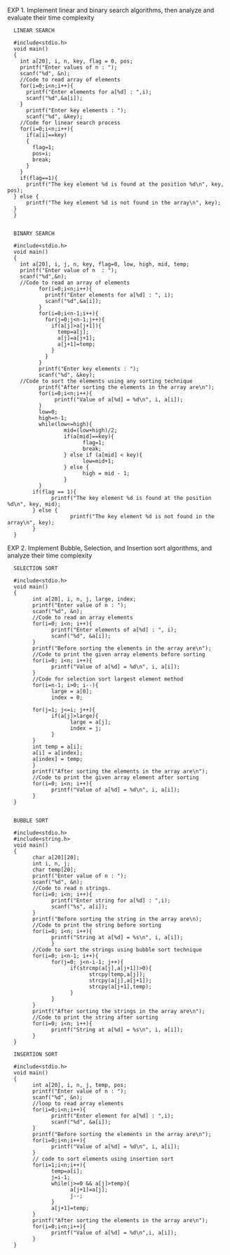 EXP 1. Implement linear and binary search algorithms, then analyze and evaluate their time complexity

      LINEAR SEARCH
      
      #include<stdio.h>
      void main()
      {
        int a[20], i, n, key, flag = 0, pos;
        printf("Enter values of n : ");
        scanf("%d", &n);
        //Code to read array of elements
        for(i=0;i<n;i++){
          printf("Enter elements for a[%d] : ",i);
          scanf("%d",&a[i]);
        }
          printf("Enter key elements : ");
          scanf("%d", &key);
        //Code for linear search process
        for(i=0;i<n;i++){
          if(a[i]==key)
          {
            flag=1;
            pos=i;
            break;
          }
        }
        if(flag==1){
          printf("The key element %d is found at the position %d\n", key, pos);
      } else {
          printf("The key element %d is not found in the array\n", key);
      }
      }


      BINARY SEARCH

      #include<stdio.h>
      void main()
      {
        int a[20], i, j, n, key, flag=0, low, high, mid, temp;
        printf("Enter value of n  : ");
        scanf("%d",&n);
        //Code to read an array of elements
              for(i=0;i<n;i++){
                printf("Enter elements for a[%d] : ", i);
                scanf("%d",&a[i]);
              }
              for(i=0;i<n-1;i++){
                for(j=0;j<n-1;j++){
                  if(a[j]>a[j+1]){
                    temp=a[j];
                    a[j]=a[j+1];
                    a[j+1]=temp;
                  }
                }
              }
              printf("Enter key elements : ");
              scanf("%d", &key);
        //Code to sort the elements using any sorting technique
              printf("After sorting the elements in the array are\n");
              for(i=0;i<n;i++){
                   printf("Value of a[%d] = %d\n", i, a[i]);
              }
              low=0;
              high=n-1;
              while(low<=high){
                      mid=(low+high)/2;
                      if(a[mid]==key){
                            flag=1;
                            break;
                      } else if (a[mid] < key){
                            low=mid+1;
                      } else {
                            high = mid - 1;
                      }
              }
            if(flag == 1){
                  printf("The key element %d is found at the position %d\n", key, mid);
            } else {
                        printf("The key element %d is not found in the array\n", key);
            }
      }



EXP 2. Implement Bubble, Selection, and Insertion sort algorithms, and analyze their time complexity

      SELECTION SORT

      #include<stdio.h>
      void main()
      {
            int a[20], i, n, j, large, index;
            printf("Enter value of n : ");
            scanf("%d", &n);
            //Code to read an array elements
            for(i=0; i<n; i++){
                  printf("Enter elements of a[%d] : ", i);
                  scanf("%d", &a[i]);
            }
            printf("Before sorting the elements in the array are\n");
            //Code to print the given array elements before sorting
            for(i=0; i<n; i++){
                  printf("Value of a[%d] = %d\n", i, a[i]);
            }
            //Code for selection sort largest element method
            for(i=n-1; i>0; i--){
                  large = a[0];
                  index = 0;

            for(j=1; j<=i; j++){
                  if(a[j]>large){
                        large = a[j];
                        index = j;
                  }
            }
            int temp = a[i];
            a[i] = a[index];
            a[index] = temp;
            }
            printf("After sorting the elements in the array are\n");
            //Code to print the given array element after sorting
            for(i=0; i<n; i++){
                  printf("Value of a[%d] = %d\n", i, a[i]);
            }
      }


      BUBBLE SORT

      #include<stdio.h>
      #include<string.h>
      void main()
      {
            char a[20][20];
            int i, n, j;
            char temp[20];
            printf("Enter value of n : ");
            scanf("%d", &n);
            //Code to read n strings.
            for(i=0; i<n; i++){
                  printf("Enter string for a[%d] : ",i);
                  scanf("%s", a[i]);
            }
            printf("Before sorting the string in the array are\n);
            //Code to print the string before sorting
            for(i=0; i<n; i++){
                  printf("String at a[%d] = %s\n", i, a[i]);
                  }
            //Code to sort the strings using bubble sort technique
            for(i=0; i<n-1; i++){
                  for(j=0; j<n-i-1; j++){
                        if(strcmp(a[j],a[j+1])>0){
                              strcpy(temp,a[j]);
                              strcpy(a[j],a[j+1]);
                              strcpy(a[j+1],temp);
                        }
                  }
            }
            printf("After sorting the strings in the array are\n");
            //Code to print the string after sorting
            for(i=0; i<n; i++){
                  printf("String at a[%d] = %s\n", i, a[i]);
            }
      }

      INSERTION SORT

      #include<stdio.h>
      void main()
      {
            int a[20], i, n, j, temp, pos;
            printf("Enter value of n : ");
            scanf("%d", &n);
            //loop to read array elements
            for(i=0;i<n;i++){
                  printf("Enter element for a[%d] : ",i);
                  scanf("%d", &a[i]);
            }
            printf("Before sorting the elements in the array are\n");
            for(i=0;i<n;i++){
                  printf("Value of a[%d] = %d\n", i, a[i]);
            }
            // code to sort elements using insertion sort
            for(i=1;i<n;i++){
                  temp=a[i];
                  j=i-1;
                  while(j>=0 && a[j]>temp){
                        a[j+1]=a[j];
                        j--;
                  }
                  a[j+1]=temp;
            }
            printf("After sorting the elements in the array are\n");
            for(i=0;i<n;i++){
                  printf("Value of a[%d] = %d\n",i, a[i]);
            }
      }
      
      
            
            
      
